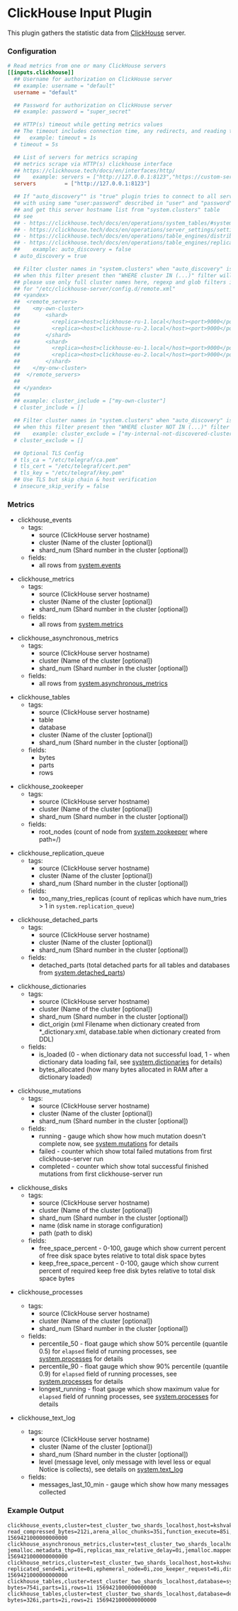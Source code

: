 # ClickHouse Input Plugin

This plugin gathers the statistic data from [ClickHouse](https://github.com/ClickHouse/ClickHouse) server.

### Configuration
```toml
# Read metrics from one or many ClickHouse servers
[[inputs.clickhouse]]
  ## Username for authorization on ClickHouse server
  ## example: username = "default"
  username = "default"

  ## Password for authorization on ClickHouse server
  ## example: password = "super_secret"

  ## HTTP(s) timeout while getting metrics values
  ## The timeout includes connection time, any redirects, and reading the response body.
  ##   example: timeout = 1s
  # timeout = 5s

  ## List of servers for metrics scraping
  ## metrics scrape via HTTP(s) clickhouse interface
  ## https://clickhouse.tech/docs/en/interfaces/http/
  ##    example: servers = ["http://127.0.0.1:8123","https://custom-server.mdb.yandexcloud.net"]
  servers         = ["http://127.0.0.1:8123"]

  ## If "auto_discovery"" is "true" plugin tries to connect to all servers available in the cluster
  ## with using same "user:password" described in "user" and "password" parameters
  ## and get this server hostname list from "system.clusters" table
  ## see
  ## - https://clickhouse.tech/docs/en/operations/system_tables/#system-clusters
  ## - https://clickhouse.tech/docs/en/operations/server_settings/settings/#server_settings_remote_servers
  ## - https://clickhouse.tech/docs/en/operations/table_engines/distributed/
  ## - https://clickhouse.tech/docs/en/operations/table_engines/replication/#creating-replicated-tables
  ##    example: auto_discovery = false
  # auto_discovery = true

  ## Filter cluster names in "system.clusters" when "auto_discovery" is "true"
  ## when this filter present then "WHERE cluster IN (...)" filter will apply
  ## please use only full cluster names here, regexp and glob filters is not allowed
  ## for "/etc/clickhouse-server/config.d/remote.xml"
  ## <yandex>
  ##  <remote_servers>
  ##    <my-own-cluster>
  ##        <shard>
  ##          <replica><host>clickhouse-ru-1.local</host><port>9000</port></replica>
  ##          <replica><host>clickhouse-ru-2.local</host><port>9000</port></replica>
  ##        </shard>
  ##        <shard>
  ##          <replica><host>clickhouse-eu-1.local</host><port>9000</port></replica>
  ##          <replica><host>clickhouse-eu-2.local</host><port>9000</port></replica>
  ##        </shard>
  ##    </my-onw-cluster>
  ##  </remote_servers>
  ##
  ## </yandex>
  ##
  ## example: cluster_include = ["my-own-cluster"]
  # cluster_include = []

  ## Filter cluster names in "system.clusters" when "auto_discovery" is "true"
  ## when this filter present then "WHERE cluster NOT IN (...)" filter will apply
  ##    example: cluster_exclude = ["my-internal-not-discovered-cluster"]
  # cluster_exclude = []

  ## Optional TLS Config
  # tls_ca = "/etc/telegraf/ca.pem"
  # tls_cert = "/etc/telegraf/cert.pem"
  # tls_key = "/etc/telegraf/key.pem"
  ## Use TLS but skip chain & host verification
  # insecure_skip_verify = false
```

### Metrics

- clickhouse_events
  - tags:
    - source (ClickHouse server hostname)
    - cluster (Name of the cluster [optional])
    - shard_num (Shard number in the cluster [optional])
  - fields:
    - all rows from [system.events][]

+ clickhouse_metrics
  - tags:
    - source (ClickHouse server hostname)
    - cluster (Name of the cluster [optional])
    - shard_num (Shard number in the cluster [optional])
  - fields:
    - all rows from [system.metrics][]

- clickhouse_asynchronous_metrics
  - tags:
    - source (ClickHouse server hostname)
    - cluster (Name of the cluster [optional])
    - shard_num (Shard number in the cluster [optional])
  - fields:
    - all rows from [system.asynchronous_metrics][]

+ clickhouse_tables
  - tags:
    - source (ClickHouse server hostname)
    - table
    - database
    - cluster (Name of the cluster [optional])
    - shard_num (Shard number in the cluster [optional])
  - fields:
    - bytes
    - parts
    - rows

- clickhouse_zookeeper
  - tags:
    - source (ClickHouse server hostname)
    - cluster (Name of the cluster [optional])
    - shard_num (Shard number in the cluster [optional])
  - fields:
    - root_nodes (count of node from [system.zookeeper][] where path=/)   

+ clickhouse_replication_queue
  - tags:
    - source (ClickHouse server hostname)
    - cluster (Name of the cluster [optional])
    - shard_num (Shard number in the cluster [optional])
  - fields:
    - too_many_tries_replicas (count of replicas which have  num_tries > 1 in `system.replication_queue`)

- clickhouse_detached_parts
  - tags:
    - source (ClickHouse server hostname)
    - cluster (Name of the cluster [optional])
    - shard_num (Shard number in the cluster [optional])
  - fields:
    - detached_parts (total detached parts for all tables and databases from [system.detached_parts][])
    
+ clickhouse_dictionaries
  - tags:
    - source (ClickHouse server hostname)
    - cluster (Name of the cluster [optional])
    - shard_num (Shard number in the cluster [optional])
    - dict_origin (xml Filename when dictionary created from *_dictionary.xml, database.table when dictionary created from DDL)
  - fields:
    - is_loaded (0 - when dictionary data not successful load, 1 - when dictionary data loading fail, see [system.dictionaries][] for details)
    - bytes_allocated (how many bytes allocated in RAM after a dictionary loaded)

- clickhouse_mutations
  - tags:
    - source (ClickHouse server hostname)
    - cluster (Name of the cluster [optional])
    - shard_num (Shard number in the cluster [optional])
  - fields:
    - running - gauge which show how much mutation doesn't complete now, see [system.mutations][] for details
    - failed - counter which show total failed mutations from first clickhouse-server run
    - completed - counter which show total successful finished mutations from first clickhouse-server run

+ clickhouse_disks
  - tags:
    - source (ClickHouse server hostname)
    - cluster (Name of the cluster [optional])
    - shard_num (Shard number in the cluster [optional])
    - name (disk name in storage configuration)
    - path (path to disk)
  - fields:
    - free_space_percent - 0-100, gauge which show current percent of free disk space bytes relative to total disk space bytes        
    - keep_free_space_percent - 0-100, gauge which show current percent of required keep free disk bytes relative to total disk space bytes             

- clickhouse_processes
  - tags:
    - source (ClickHouse server hostname)
    - cluster (Name of the cluster [optional])
    - shard_num (Shard number in the cluster [optional])
  - fields:
    - percentile_50 - float gauge which show 50% percentile (quantile 0.5) for `elapsed` field of running processes, see [system.processes][] for details     
    - percentile_90 - float gauge which show 90% percentile (quantile 0.9) for `elapsed` field of running processes, see [system.processes][] for details     
    - longest_running - float gauge which show maximum value for `elapsed` field of running processes, see [system.processes][] for details

- clickhouse_text_log
  - tags:
    - source (ClickHouse server hostname)
    - cluster (Name of the cluster [optional])
    - shard_num (Shard number in the cluster [optional])
    - level (message level, only message with level less or equal Notice is collects), see details on [system.text_log][]   
  - fields:
    - messages_last_10_min - gauge which show how many messages collected
           
### Example Output

```
clickhouse_events,cluster=test_cluster_two_shards_localhost,host=kshvakov,source=localhost,shard_num=1 read_compressed_bytes=212i,arena_alloc_chunks=35i,function_execute=85i,merge_tree_data_writer_rows=3i,rw_lock_acquired_read_locks=421i,file_open=46i,io_buffer_alloc_bytes=86451985i,inserted_bytes=196i,regexp_created=3i,real_time_microseconds=116832i,query=23i,network_receive_elapsed_microseconds=268i,merge_tree_data_writer_compressed_bytes=1080i,arena_alloc_bytes=212992i,disk_write_elapsed_microseconds=556i,inserted_rows=3i,compressed_read_buffer_bytes=81i,read_buffer_from_file_descriptor_read_bytes=148i,write_buffer_from_file_descriptor_write=47i,merge_tree_data_writer_blocks=3i,soft_page_faults=896i,hard_page_faults=7i,select_query=21i,merge_tree_data_writer_uncompressed_bytes=196i,merge_tree_data_writer_blocks_already_sorted=3i,user_time_microseconds=40196i,compressed_read_buffer_blocks=5i,write_buffer_from_file_descriptor_write_bytes=3246i,io_buffer_allocs=296i,created_write_buffer_ordinary=12i,disk_read_elapsed_microseconds=59347044i,network_send_elapsed_microseconds=1538i,context_lock=1040i,insert_query=1i,system_time_microseconds=14582i,read_buffer_from_file_descriptor_read=3i 1569421000000000000
clickhouse_asynchronous_metrics,cluster=test_cluster_two_shards_localhost,host=kshvakov,source=localhost,shard_num=1 jemalloc.metadata_thp=0i,replicas_max_relative_delay=0i,jemalloc.mapped=1803177984i,jemalloc.allocated=1724839256i,jemalloc.background_thread.run_interval=0i,jemalloc.background_thread.num_threads=0i,uncompressed_cache_cells=0i,replicas_max_absolute_delay=0i,mark_cache_bytes=0i,compiled_expression_cache_count=0i,replicas_sum_queue_size=0i,number_of_tables=35i,replicas_max_merges_in_queue=0i,replicas_max_inserts_in_queue=0i,replicas_sum_merges_in_queue=0i,replicas_max_queue_size=0i,mark_cache_files=0i,jemalloc.background_thread.num_runs=0i,jemalloc.active=1726210048i,uptime=158i,jemalloc.retained=380481536i,replicas_sum_inserts_in_queue=0i,uncompressed_cache_bytes=0i,number_of_databases=2i,jemalloc.metadata=9207704i,max_part_count_for_partition=1i,jemalloc.resident=1742442496i 1569421000000000000
clickhouse_metrics,cluster=test_cluster_two_shards_localhost,host=kshvakov,source=localhost,shard_num=1 replicated_send=0i,write=0i,ephemeral_node=0i,zoo_keeper_request=0i,distributed_files_to_insert=0i,replicated_fetch=0i,background_schedule_pool_task=0i,interserver_connection=0i,leader_replica=0i,delayed_inserts=0i,global_thread_active=41i,merge=0i,readonly_replica=0i,memory_tracking_in_background_schedule_pool=0i,memory_tracking_for_merges=0i,zoo_keeper_session=0i,context_lock_wait=0i,storage_buffer_bytes=0i,background_pool_task=0i,send_external_tables=0i,zoo_keeper_watch=0i,part_mutation=0i,disk_space_reserved_for_merge=0i,distributed_send=0i,version_integer=19014003i,local_thread=0i,replicated_checks=0i,memory_tracking=0i,memory_tracking_in_background_processing_pool=0i,leader_election=0i,revision=54425i,open_file_for_read=0i,open_file_for_write=0i,storage_buffer_rows=0i,rw_lock_waiting_readers=0i,rw_lock_waiting_writers=0i,rw_lock_active_writers=0i,local_thread_active=0i,query_preempted=0i,tcp_connection=1i,http_connection=1i,read=2i,query_thread=0i,dict_cache_requests=0i,rw_lock_active_readers=1i,global_thread=43i,query=1i 1569421000000000000
clickhouse_tables,cluster=test_cluster_two_shards_localhost,database=system,host=kshvakov,source=localhost,shard_num=1,table=trace_log bytes=754i,parts=1i,rows=1i 1569421000000000000
clickhouse_tables,cluster=test_cluster_two_shards_localhost,database=default,host=kshvakov,source=localhost,shard_num=1,table=example bytes=326i,parts=2i,rows=2i 1569421000000000000
```

[system.events]: https://clickhouse.tech/docs/en/operations/system-tables/events/
[system.metrics]: https://clickhouse.tech/docs/en/operations/system-tables/metrics/
[system.asynchronous_metrics]: https://clickhouse.tech/docs/en/operations/system-tables/asynchronous_metrics/
[system.zookeeper]: https://clickhouse.tech/docs/en/operations/system-tables/zookeeper/ 
[system.detached_parts]: https://clickhouse.tech/docs/en/operations/system-tables/detached_parts/
[system.dictionaries]: https://clickhouse.tech/docs/en/operations/system-tables/dictionaries/  
[system.mutations]: https://clickhouse.tech/docs/en/operations/system-tables/mutations/  
[system.disks]: https://clickhouse.tech/docs/en/operations/system-tables/disks/  
[system.processes]: https://clickhouse.tech/docs/en/operations/system-tables/processes/  
[system.text_log]: https://clickhouse.tech/docs/en/operations/system-tables/text_log/  
